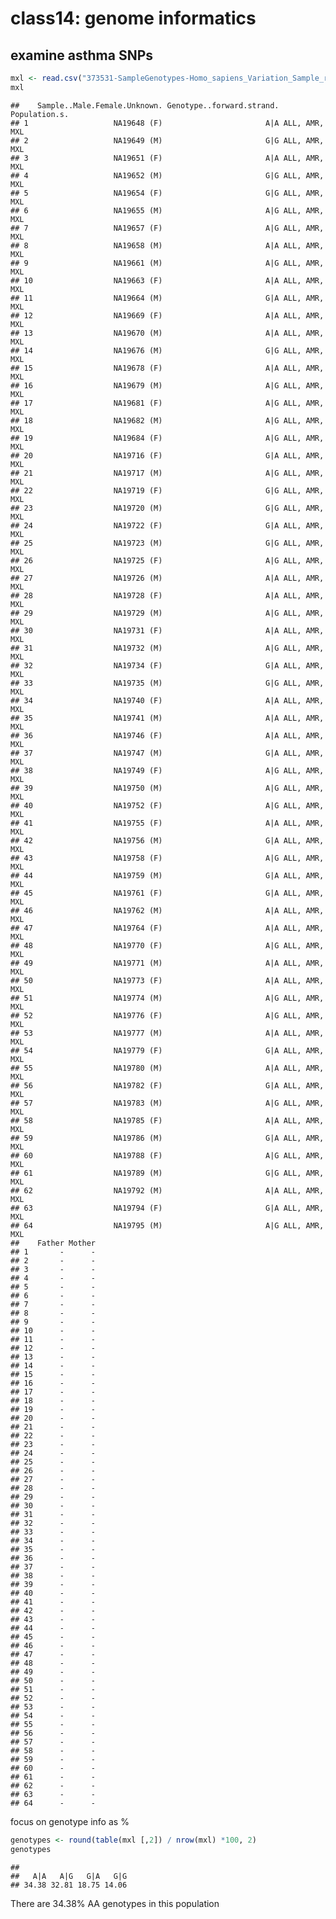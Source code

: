 class14: genome informatics
================

examine asthma SNPs
-------------------

``` r
mxl <- read.csv("373531-SampleGenotypes-Homo_sapiens_Variation_Sample_rs8067378.csv")
mxl
```

    ##    Sample..Male.Female.Unknown. Genotype..forward.strand. Population.s.
    ## 1                   NA19648 (F)                       A|A ALL, AMR, MXL
    ## 2                   NA19649 (M)                       G|G ALL, AMR, MXL
    ## 3                   NA19651 (F)                       A|A ALL, AMR, MXL
    ## 4                   NA19652 (M)                       G|G ALL, AMR, MXL
    ## 5                   NA19654 (F)                       G|G ALL, AMR, MXL
    ## 6                   NA19655 (M)                       A|G ALL, AMR, MXL
    ## 7                   NA19657 (F)                       A|G ALL, AMR, MXL
    ## 8                   NA19658 (M)                       A|A ALL, AMR, MXL
    ## 9                   NA19661 (M)                       A|G ALL, AMR, MXL
    ## 10                  NA19663 (F)                       A|A ALL, AMR, MXL
    ## 11                  NA19664 (M)                       G|A ALL, AMR, MXL
    ## 12                  NA19669 (F)                       A|A ALL, AMR, MXL
    ## 13                  NA19670 (M)                       A|A ALL, AMR, MXL
    ## 14                  NA19676 (M)                       G|G ALL, AMR, MXL
    ## 15                  NA19678 (F)                       A|A ALL, AMR, MXL
    ## 16                  NA19679 (M)                       A|G ALL, AMR, MXL
    ## 17                  NA19681 (F)                       A|G ALL, AMR, MXL
    ## 18                  NA19682 (M)                       A|G ALL, AMR, MXL
    ## 19                  NA19684 (F)                       A|G ALL, AMR, MXL
    ## 20                  NA19716 (F)                       G|A ALL, AMR, MXL
    ## 21                  NA19717 (M)                       A|G ALL, AMR, MXL
    ## 22                  NA19719 (F)                       G|G ALL, AMR, MXL
    ## 23                  NA19720 (M)                       G|G ALL, AMR, MXL
    ## 24                  NA19722 (F)                       G|A ALL, AMR, MXL
    ## 25                  NA19723 (M)                       G|G ALL, AMR, MXL
    ## 26                  NA19725 (F)                       A|G ALL, AMR, MXL
    ## 27                  NA19726 (M)                       A|A ALL, AMR, MXL
    ## 28                  NA19728 (F)                       A|A ALL, AMR, MXL
    ## 29                  NA19729 (M)                       A|G ALL, AMR, MXL
    ## 30                  NA19731 (F)                       A|A ALL, AMR, MXL
    ## 31                  NA19732 (M)                       A|G ALL, AMR, MXL
    ## 32                  NA19734 (F)                       G|A ALL, AMR, MXL
    ## 33                  NA19735 (M)                       G|G ALL, AMR, MXL
    ## 34                  NA19740 (F)                       A|A ALL, AMR, MXL
    ## 35                  NA19741 (M)                       A|A ALL, AMR, MXL
    ## 36                  NA19746 (F)                       A|A ALL, AMR, MXL
    ## 37                  NA19747 (M)                       G|A ALL, AMR, MXL
    ## 38                  NA19749 (F)                       A|G ALL, AMR, MXL
    ## 39                  NA19750 (M)                       A|G ALL, AMR, MXL
    ## 40                  NA19752 (F)                       A|G ALL, AMR, MXL
    ## 41                  NA19755 (F)                       A|A ALL, AMR, MXL
    ## 42                  NA19756 (M)                       G|A ALL, AMR, MXL
    ## 43                  NA19758 (F)                       A|G ALL, AMR, MXL
    ## 44                  NA19759 (M)                       G|A ALL, AMR, MXL
    ## 45                  NA19761 (F)                       G|A ALL, AMR, MXL
    ## 46                  NA19762 (M)                       A|A ALL, AMR, MXL
    ## 47                  NA19764 (F)                       A|A ALL, AMR, MXL
    ## 48                  NA19770 (F)                       A|G ALL, AMR, MXL
    ## 49                  NA19771 (M)                       A|A ALL, AMR, MXL
    ## 50                  NA19773 (F)                       A|A ALL, AMR, MXL
    ## 51                  NA19774 (M)                       A|G ALL, AMR, MXL
    ## 52                  NA19776 (F)                       A|G ALL, AMR, MXL
    ## 53                  NA19777 (M)                       A|A ALL, AMR, MXL
    ## 54                  NA19779 (F)                       G|A ALL, AMR, MXL
    ## 55                  NA19780 (M)                       A|A ALL, AMR, MXL
    ## 56                  NA19782 (F)                       G|A ALL, AMR, MXL
    ## 57                  NA19783 (M)                       A|G ALL, AMR, MXL
    ## 58                  NA19785 (F)                       A|A ALL, AMR, MXL
    ## 59                  NA19786 (M)                       G|A ALL, AMR, MXL
    ## 60                  NA19788 (F)                       A|G ALL, AMR, MXL
    ## 61                  NA19789 (M)                       G|G ALL, AMR, MXL
    ## 62                  NA19792 (M)                       A|A ALL, AMR, MXL
    ## 63                  NA19794 (F)                       G|A ALL, AMR, MXL
    ## 64                  NA19795 (M)                       A|G ALL, AMR, MXL
    ##    Father Mother
    ## 1       -      -
    ## 2       -      -
    ## 3       -      -
    ## 4       -      -
    ## 5       -      -
    ## 6       -      -
    ## 7       -      -
    ## 8       -      -
    ## 9       -      -
    ## 10      -      -
    ## 11      -      -
    ## 12      -      -
    ## 13      -      -
    ## 14      -      -
    ## 15      -      -
    ## 16      -      -
    ## 17      -      -
    ## 18      -      -
    ## 19      -      -
    ## 20      -      -
    ## 21      -      -
    ## 22      -      -
    ## 23      -      -
    ## 24      -      -
    ## 25      -      -
    ## 26      -      -
    ## 27      -      -
    ## 28      -      -
    ## 29      -      -
    ## 30      -      -
    ## 31      -      -
    ## 32      -      -
    ## 33      -      -
    ## 34      -      -
    ## 35      -      -
    ## 36      -      -
    ## 37      -      -
    ## 38      -      -
    ## 39      -      -
    ## 40      -      -
    ## 41      -      -
    ## 42      -      -
    ## 43      -      -
    ## 44      -      -
    ## 45      -      -
    ## 46      -      -
    ## 47      -      -
    ## 48      -      -
    ## 49      -      -
    ## 50      -      -
    ## 51      -      -
    ## 52      -      -
    ## 53      -      -
    ## 54      -      -
    ## 55      -      -
    ## 56      -      -
    ## 57      -      -
    ## 58      -      -
    ## 59      -      -
    ## 60      -      -
    ## 61      -      -
    ## 62      -      -
    ## 63      -      -
    ## 64      -      -

focus on genotype info as %

``` r
genotypes <- round(table(mxl [,2]) / nrow(mxl) *100, 2)
genotypes
```

    ## 
    ##   A|A   A|G   G|A   G|G 
    ## 34.38 32.81 18.75 14.06

There are 34.38% AA genotypes in this population
